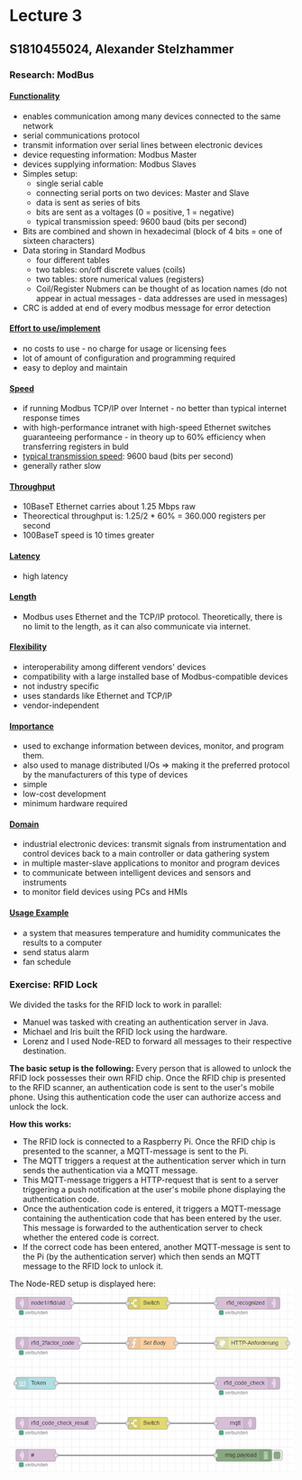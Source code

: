 # Lecture 3
## S1810455024, Alexander Stelzhammer

### Research: ModBus
#### [Functionality](https://www.schneider-electric.com/en/faqs/FA168406/)
- enables communication among many devices connected to the same network
- serial communications protocol
- transmit information over serial lines between electronic devices
- device requesting information: Modbus Master
- devices supplying information: Modbus Slaves
- Simples setup:
    - single serial cable
    - connecting serial ports on two devices: Master and Slave
    - data is sent as series of bits
    - bits are sent as a voltages (0 = positive, 1 = negative)
    - typical transmission speed: 9600 baud (bits per second)
- Bits are combined and shown in hexadecimal (block of 4 bits = one of sixteen characters)
- Data storing in Standard Modbus
    - four different tables
    - two tables: on/off discrete values (coils)
    - two tables: store numerical values (registers)
    - Coil/Register Nubmers can be thought of as location names (do not appear in actual messages - data addresses are used in messages)
- CRC is added at end of every modbus message for error detection

#### [Effort to use/implement](https://www.setra.com/blog/what-is-the-difference-between-bacnet-modbus-and-lonworks)
- no costs to use - no charge for usage or licensing fees
- lot of amount of configuration and programming required
- easy to deploy and maintain

#### [Speed](http://www.modbus.org/faq.php)
- if running Modbus TCP/IP over Internet - no better than typical internet response times
- with high-performance intranet with high-speed Ethernet switches guaranteeing performance - in theory up to 60% efficiency when transferring registers in buld
- [typical transmission speed](https://www.schneider-electric.com/en/faqs/FA168406/): 9600 baud (bits per second)
- generally rather slow

#### [Throughput](http://www.modbus.org/faq.php)
- 10BaseT Ethernet carries about 1.25 Mbps raw
- Theorectical throughput is: 1.25/2 * 60% = 360.000 registers per second
- 100BaseT speed is 10 times greater

#### [Latency](https://en.wikipedia.org/wiki/Modbus)
- high latency

#### [Length]((http://www.modbus.org/faq.php))
- Modbus uses Ethernet and the TCP/IP protocol. Theoretically, there is no limit to the length, as it can also communicate via internet.

#### [Flexibility]((http://www.modbus.org/faq.php))
- interoperability among different vendors' devices
- compatibility with a large installed base of Modbus-compatible devices 
- not industry specific
- uses standards like Ethernet and TCP/IP
- vendor-independent
 
#### [Importance](http://www.modbus.org/faq.php)
 - used to exchange information between devices, monitor, and program them. 
 - also used to manage distributed I/Os
    => making it the preferred protocol by the manufacturers of this type of devices
- simple
- low-cost development
- minimum hardware required

#### [Domain](http://www.modbus.org/faq.php)
- industrial electronic devices: transmit signals from instrumentation and control devices back to a main controller or data gathering system
- in multiple master-slave applications to monitor and program devices
- to communicate between intelligent devices and sensors and instruments
- to monitor field devices using PCs and HMIs

#### [Usage Example](https://www.setra.com/blog/what-is-the-difference-between-bacnet-modbus-and-lonworks)
- a system that measures temperature and humidity communicates the results to a computer
- send status alarm 
- fan schedule


### Exercise: RFID Lock
We divided the tasks for the RFID lock to work in parallel:
- Manuel was tasked with creating an authentication server in Java.
- Michael and Iris built the RFID lock using the hardware.
- Lorenz and I used Node-RED to forward all messages to their respective destination.

**The basic setup is the following:**
Every person that is allowed to unlock the RFID lock possesses their own RFID chip. Once the RFID chip is presented to the RFID scanner, an authentication code is sent to the user's mobile phone. Using this authentication code the user can authorize access and unlock the lock.

**How this works:**
- The RFID lock is connected to a Raspberry Pi. Once the RFID chip is presented to the scanner, a MQTT-message is sent to the Pi.
- The MQTT triggers a request at the authentication server which in turn sends the authentication via a MQTT message.
- This MQTT-message triggers a HTTP-request that is sent to a server triggering a push notification at the user's mobile phone displaying the authentication code.
- Once the authentication code is entered, it triggers a MQTT-message containing the authentication code that has been entered by the user. This message is forwarded to the authentication server to check whether the entered code is correct.
- If the correct code has been entered, another MQTT-message is sent to the Pi (by the authentication server)  which then sends an MQTT message to the RFID lock to unlock it.

The Node-RED setup is displayed here: ![node_red_setup]

[node_red_setup]: ./RFID_Configuration.PNG "RFID Configuration in Node-RED"